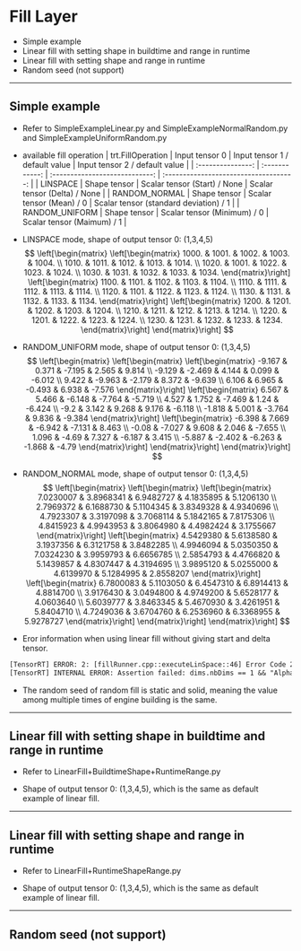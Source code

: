 # Fill Layer

+ Simple example
+ Linear fill with setting shape in buildtime and range in runtime
+ Linear fill with setting shape and range in runtime
+ Random seed (not support)

---

## Simple example

+ Refer to SimpleExampleLinear.py and SimpleExampleNormalRandom.py and SimpleExampleUniformRandom.py

+ available fill operation
| trt.FillOperation | Input tensor 0 | Input tensor 1 / default value |     Input tensor 2 / default value     |
| :---------------: | :------------: | :----------------------------: | :------------------------------------: |
|     LINSPACE      |  Shape tensor  |  Scalar tensor (Start) / None  |      Scalar tensor (Delta) / None      |
|   RANDOM_NORMAL   |  Shape tensor  |    Scalar tensor (Mean) / 0    | Scalar tensor (standard deviation) / 1 |
|  RANDOM_UNIFORM   |  Shape tensor  |  Scalar tensor (Minimum) / 0   |       Scalar tensor (Maimum) / 1       |

+ LINSPACE mode, shape of output tensor 0: (1,3,4,5)
$$
\left[\begin{matrix}
    \left[\begin{matrix}
        1000. & 1001. & 1002. & 1003. & 1004. \\
        1010. & 1011. & 1012. & 1013. & 1014. \\
        1020. & 1001. & 1022. & 1023. & 1024. \\
        1030. & 1031. & 1032. & 1033. & 1034.
    \end{matrix}\right]
    \left[\begin{matrix}
        1100. & 1101. & 1102. & 1103. & 1104. \\
        1110. & 1111. & 1112. & 1113. & 1114. \\
        1120. & 1101. & 1122. & 1123. & 1124. \\
        1130. & 1131. & 1132. & 1133. & 1134.
    \end{matrix}\right]
    \left[\begin{matrix}
        1200. & 1201. & 1202. & 1203. & 1204. \\
        1210. & 1211. & 1212. & 1213. & 1214. \\
        1220. & 1201. & 1222. & 1223. & 1224. \\
        1230. & 1231. & 1232. & 1233. & 1234.
    \end{matrix}\right]
\end{matrix}\right]
$$

+ RANDOM_UNIFORM mode, shape of output tensor 0: (1,3,4,5)
$$
\left[\begin{matrix}
    \left[\begin{matrix}
        \left[\begin{matrix}
            -9.167 &  0.371 & -7.195  & 2.565 &  9.814 \\
            -9.129 & -2.469 &  4.144  & 0.099 & -6.012 \\
             9.422 & -9.963 & -2.179  & 8.372 & -9.639 \\
             6.106 &  6.965 & -0.493  & 6.938 & -7.576
        \end{matrix}\right]
        \left[\begin{matrix}
             6.567 &  5.466 & -6.148 & -7.764 & -5.719 \\
             4.527 &  1.752 & -7.469 &  1.24  & -6.424 \\
            -9.2   &  3.142 &  9.268 &  9.176 & -6.118 \\
            -1.818 &  5.001 & -3.764 &  9.836 & -9.384
        \end{matrix}\right]
        \left[\begin{matrix}
            -6.398 &  7.669 & -6.942 & -7.131 &  8.463 \\
            -0.08  & -7.027 &  9.608 &  2.046 & -7.655 \\
             1.096 & -4.69  &  7.327 & -6.187 &  3.415 \\
            -5.887 & -2.402 & -6.263 & -1.868 & -4.79
        \end{matrix}\right]
    \end{matrix}\right]
\end{matrix}\right]
$$

+ RANDOM_NORMAL mode, shape of output tensor 0: (1,3,4,5)
$$
\left[\begin{matrix}
    \left[\begin{matrix}
        \left[\begin{matrix}
            7.0230007 & 3.8968341 & 6.9482727 & 4.1835895 & 5.1206130 \\
            2.7969372 & 6.1688730 & 5.1104345 & 3.8349328 & 4.9340696 \\
            4.7923307 & 3.3197098 & 3.7068114 & 5.1842165 & 7.8175306 \\
            4.8415923 & 4.9943953 & 3.8064980 & 4.4982424 & 3.1755667
        \end{matrix}\right]
        \left[\begin{matrix}
            4.5429380 & 5.6138580 & 3.1937356 & 6.3121758 & 3.8482285 \\
            4.9946094 & 5.0350350 & 7.0324230 & 3.9959793 & 6.6656785 \\
            2.5854793 & 4.4766820 & 5.1439857 & 4.8307447 & 4.3194695 \\
            3.9895120 & 5.0255000 & 4.6139970 & 5.1284995 & 2.8558207
        \end{matrix}\right]
        \left[\begin{matrix}
            6.7800083 & 5.1103050 & 6.4547310 & 6.8914413 & 4.8814700 \\
            3.9176430 & 3.0494800 & 4.9749200 & 5.6528177 & 4.0603640 \\
            5.6039777 & 3.8463345 & 5.4670930 & 3.4261951 & 5.8404710 \\
            4.7249036 & 3.6704760 & 6.2536960 & 6.3368955 & 5.9278727
        \end{matrix}\right]
    \end{matrix}\right]
\end{matrix}\right]
$$

+ Eror information when using linear fill without giving start and delta tensor.

```txt
[TensorRT] ERROR: 2: [fillRunner.cpp::executeLinSpace::46] Error Code 2: Internal Error (Assertion dims.nbDims == 1 failed.Alpha and beta tensor should be set when output an ND tensor)
[TensorRT] INTERNAL ERROR: Assertion failed: dims.nbDims == 1 && "Alpha and beta tensor should be set when output an ND tensor"
```

+ The random seed of random fill is static and solid, meaning the value among multiple times of engine building is the same.

---

## Linear fill with setting shape in buildtime and range in runtime

+ Refer to LinearFill+BuildtimeShape+RuntimeRange.py

+ Shape of output tensor 0: (1,3,4,5), which is the same as default example of linear fill.

---

## Linear fill with setting shape and range in runtime

+ Refer to LinearFill+RuntimeShapeRange.py

+ Shape of output tensor 0: (1,3,4,5), which is the same as default example of linear fill.

---

## Random seed (not support)
